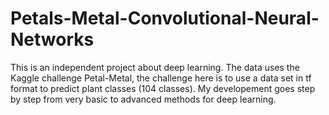 # Petals-Metal-Convolutional-Neural-Networks
This is an independent project about deep learning.
The data uses the Kaggle challenge Petal-Metal, the challenge here is to use a data set in tf format to predict plant classes (104 classes).
My developement goes step by step from very basic to advanced methods for deep learning.
